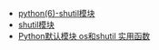 

- [python(6)-shutil模块](https://www.bbsmax.com/A/RnJWmo3Odq/)
- [shutil模块](http://xukaizijian.blog.163.com/blog/static/170433119201111414053801/)
- [Python默认模块 os和shutil 实用函数](http://www.cnblogs.com/funsion/p/4017989.html)